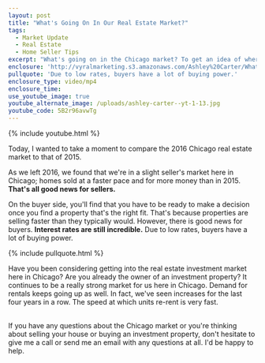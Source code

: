 ```yaml
---
layout: post
title: "What's Going On In Our Real Estate Market?"
tags:
  - Market Update
  - Real Estate
  - Home Seller Tips
excerpt: "What's going on in the Chicago market? To get an idea of where the market is heading, let's take a look back today at the 2016 and 2015 markets."
enclosure: 'http://vyralmarketing.s3.amazonaws.com/Ashley%20Carter/What%2527s%20Going%20On%20In%20Our%20Real%20Estate%20Market%253F.mp4'
pullquote: 'Due to low rates, buyers have a lot of buying power.'
enclosure_type: video/mp4
enclosure_time:
use_youtube_image: true
youtube_alternate_image: /uploads/ashley-carter--yt-1-13.jpg
youtube_code: 5B2r96avwTg
---
```



{% include youtube.html %}

Today, I wanted to take a moment to compare the 2016 Chicago real estate market to that of 2015.&nbsp;

As we left 2016, we found that we're in a slight seller's market here in Chicago; homes sold at a faster pace and for more money than in 2015. **That's all good news for sellers.**

On the buyer side, you'll find that you have to be ready to make a decision once you find a property that's the right fit. That's because properties are selling faster than they typically would. However, there is good news for buyers. **Interest rates are still incredible.** Due to low rates, buyers have a lot of buying power.

{% include pullquote.html %}

Have you been considering getting into the real estate investment market here in Chicago? Are you already the owner of an investment property? It continues to be a really strong market for us here in Chicago. Demand for rentals keeps going up as well. In fact, we've seen increases for the last four years in a row. The speed at which units re-rent is very fast.

<br>If you have any questions about the Chicago market or you're thinking about selling your house or buying an investment property, don't hesitate to give me a call or send me an email with any questions at all. I'd be happy to help.